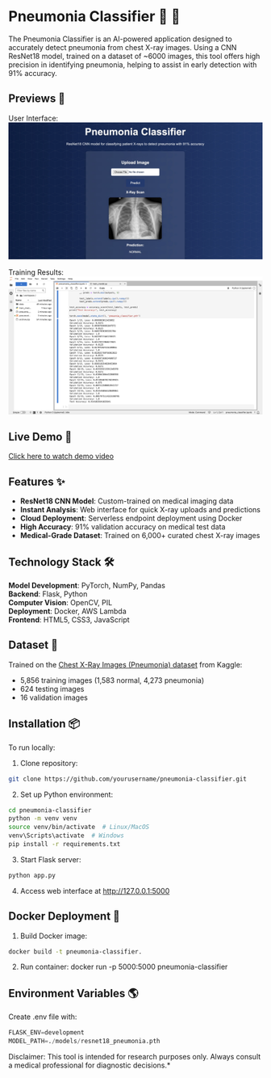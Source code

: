 # Pneumonia Classifier 🔬 🏥
The Pneumonia Classifier is an AI-powered application designed to accurately detect pneumonia from chest X-ray images. Using a CNN ResNet18 model, trained on a dataset of ~6000 images, this tool offers high precision in identifying pneumonia, helping to assist in early detection with 91% accuracy.


## Previews 👀 
User Interface:
[![UI Screenshot](images/UI_Image_2.png)]() 

Training Results:
[![Accuracy Metrics](images/training_results.png)]()  

## Live Demo 🚀  
[Click here to watch demo video](https://youtu.be/WvA1P5bwaVU)  

## Features ✨  
- **ResNet18 CNN Model**: Custom-trained on medical imaging data  
- **Instant Analysis**: Web interface for quick X-ray uploads and predictions  
- **Cloud Deployment**: Serverless endpoint deployment using Docker  
- **High Accuracy**: 91% validation accuracy on medical test data  
- **Medical-Grade Dataset**: Trained on 6,000+ curated chest X-ray images  

## Technology Stack 🛠️  
**Model Development**: PyTorch, NumPy, Pandas  
**Backend**: Flask, Python  
**Computer Vision**: OpenCV, PIL  
**Deployment**: Docker, AWS Lambda  
**Frontend**: HTML5, CSS3, JavaScript  

## Dataset 🔢  
Trained on the [Chest X-Ray Images (Pneumonia) dataset](https://www.kaggle.com/datasets/paultimothymooney/chest-xray-pneumonia) from Kaggle:
- 5,856 training images (1,583 normal, 4,273 pneumonia)
- 624 testing images
- 16 validation images

## Installation 📦  
To run locally:  

1. Clone repository:  
```bash
git clone https://github.com/yourusername/pneumonia-classifier.git
```

2. Set up Python environment:
```bash
cd pneumonia-classifier
python -m venv venv
source venv/bin/activate  # Linux/MacOS
venv\Scripts\activate  # Windows
pip install -r requirements.txt
```

3. Start Flask server:
```bash
python app.py
```

4. Access web interface at http://127.0.0.1:5000

## Docker Deployment 🐳
1. Build Docker image:
```bash
docker build -t pneumonia-classifier.
```

2. Run container:
docker run -p 5000:5000 pneumonia-classifier

## Environment Variables 🌎
Create .env file with:
```python
FLASK_ENV=development
MODEL_PATH=./models/resnet18_pneumonia.pth
```

Disclaimer: This tool is intended for research purposes only. Always consult a medical professional for diagnostic decisions.*
